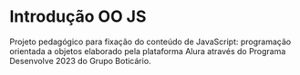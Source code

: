 # Introdução OO JS
 Projeto pedagógico para fixação do conteúdo de JavaScript: programação orientada a objetos elaborado pela plataforma Alura através do Programa Desenvolve 2023 do Grupo Boticário.

